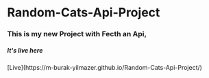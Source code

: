# Random-Cats-Api-Project
<h3>This is my new Project with Fecth an Api,  </h3>
<h5>It's live here </h5>[Live](https://m-burak-yilmazer.github.io/Random-Cats-Api-Project/)
